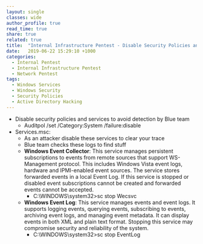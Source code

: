 ```yaml
---
layout: single
classes: wide
author_profile: true
read_time: true
share: true
related: true
title:  "Internal Infrastructure Pentest - Disable Security Policies and Services"
date:   2019-06-22 15:29:10 +1000
categories:
  - Internal Pentest
  - Internal Infrastructure Pentest
  - Network Pentest
tags:
  - Windows Services
  - Windows Security
  - Security Policies
  - Active Directory Hacking
---
```


- Disable security policies and services to avoid detection by Blue team
  - Auditpol /set /Category:System /failure:disable
- Services.msc:
  - As an attacker disable these services to clear your trace
  - Blue team checks these logs to find stuff
  - <b>Windows Event Collector</b>: This service manages persistent subscriptions to events from remote sources that support WS-Management protocol. This includes Windows Vista event logs, hardware and IPMI-enabled event sources. The service stores forwarded events in a local Event Log. If this service is stopped or disabled event subscriptions cannot be created and forwarded events cannot be accepted.
    - C:\WINDOWS\system32>sc stop Wecsvc
  - <b>Windows Event Log</b>: This service manages events and event logs. It supports logging events, querying events, subscribing to events, archiving event logs, and managing event metadata. It can display events in both XML and plain text format. Stopping this service may compromise security and reliability of the system.
    - C:\WINDOWS\system32>sc stop EventLog
  
  
